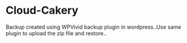 # Cloud-Cakery
Backup created using WPVivid backup plugin in wordpress..Use same plugin to upload the zip file and restore..
